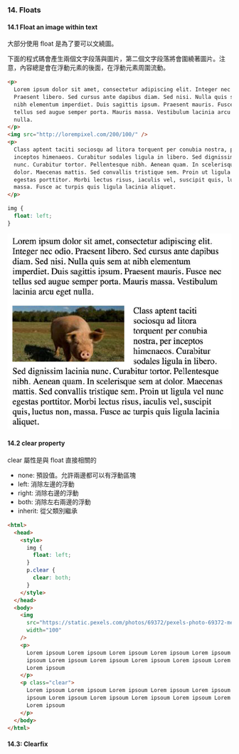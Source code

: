 ### 14. Floats

#### 14.1 Float an image within text

大部分使用 float 是為了要可以文繞圖。

下面的程式碼會產生兩個文字段落與圖片，第二個文字段落將會圍繞著圖片。注意，內容總是會在浮動元素的後面，在浮動元素周圍流動。

```html
<p>
  Lorem ipsum dolor sit amet, consectetur adipiscing elit. Integer nec odio.
  Praesent libero. Sed cursus ante dapibus diam. Sed nisi. Nulla quis sem at
  nibh elementum imperdiet. Duis sagittis ipsum. Praesent mauris. Fusce nec
  tellus sed augue semper porta. Mauris massa. Vestibulum lacinia arcu eget
  nulla.
</p>
<img src="http://lorempixel.com/200/100/" />
<p>
  Class aptent taciti sociosqu ad litora torquent per conubia nostra, per
  inceptos himenaeos. Curabitur sodales ligula in libero. Sed dignissim lacinia
  nunc. Curabitur tortor. Pellentesque nibh. Aenean quam. In scelerisque sem at
  dolor. Maecenas mattis. Sed convallis tristique sem. Proin ut ligula vel nunc
  egestas porttitor. Morbi lectus risus, iaculis vel, suscipit quis, luctus non,
  massa. Fusce ac turpis quis ligula lacinia aliquet.
</p>
```

```css
img {
  float: left;
}
```

![](images/2019-10-27-20-13-47.png)

#### 14.2 clear property

clear 屬性是與 float 直接相關的

- none: 預設值。允許兩邊都可以有浮動區塊
- left: 消除左邊的浮動
- right: 消除右邊的浮動
- both: 消除左右兩邊的浮動
- inherit: 從父類別繼承

```html
<html>
  <head>
    <style>
      img {
        float: left;
      }
      p.clear {
        clear: both;
      }
    </style>
  </head>
  <body>
    <img
      src="https://static.pexels.com/photos/69372/pexels-photo-69372-medium.jpeg"
      width="100"
    />
    <p>
      Lorem ipsoum Lorem ipsoum Lorem ipsoum Lorem ipsoum Lorem ipsoum Lorem
      ipsoum Lorem ipsoum Lorem ipsoum Lorem ipsoum Lorem ipsoum Lorem ipsoum
      Lorem ipsoum
    </p>
    <p class="clear">
      Lorem ipsoum Lorem ipsoum Lorem ipsoum Lorem ipsoum Lorem ipsoum Lorem
      ipsoum Lorem ipsoum Lorem ipsoum Lorem ipsoum Lorem ipsoum Lorem ipsoum
      Lorem ipsoum
    </p>
  </body>
</html>
```

#### 14.3: Clearfix
